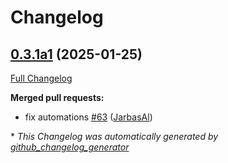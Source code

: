 # Changelog

## [0.3.1a1](https://github.com/OpenVoiceOS/ovos-skill-wolfie/tree/0.3.1a1) (2025-01-25)

[Full Changelog](https://github.com/OpenVoiceOS/ovos-skill-wolfie/compare/0.3.0...0.3.1a1)

**Merged pull requests:**

- fix automations [\#63](https://github.com/OpenVoiceOS/ovos-skill-wolfie/pull/63) ([JarbasAl](https://github.com/JarbasAl))



\* *This Changelog was automatically generated by [github_changelog_generator](https://github.com/github-changelog-generator/github-changelog-generator)*
